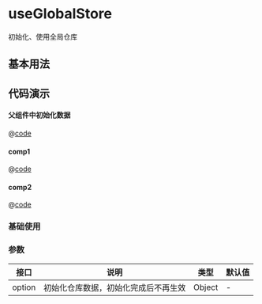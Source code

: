 # useGlobalStore
初始化、使用全局仓库

## 基本用法

<UseGlobalStore />

## 代码演示

#### 父组件中初始化数据
@[code](@/docs/.vuepress/components/UseGlobalStore.vue)

#### comp1
@[code](@/docs/.vuepress/components/useGlobalStore/demo1.vue)

#### comp2
@[code](@/docs/.vuepress/components/useGlobalStore/demo2.vue)


### 基础使用

### 参数

| 接口        | 说明                | 类型         | 默认值  |
| -------    | ------------------- | ----------- | ------ |
| option   | 初始化仓库数据，初始化完成后不再生效       |  Object    | -       |
